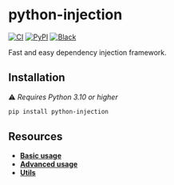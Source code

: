 # python-injection

[![CI](https://github.com/100nm/python-injection/actions/workflows/ci.yml/badge.svg)](https://github.com/100nm/python-injection)
[![PyPI](https://badge.fury.io/py/python-injection.svg)](https://pypi.org/project/python-injection/)
[![Black](https://img.shields.io/badge/code%20style-black-000000.svg)](https://github.com/psf/black)

Fast and easy dependency injection framework.

## Installation

⚠️ _Requires Python 3.10 or higher_

```bash
pip install python-injection
```

## Resources

* [**Basic usage**](documentation/basic-usage.md)
* [**Advanced usage**](documentation/advanced-usage.md)
* [**Utils**](documentation/utils.md)
